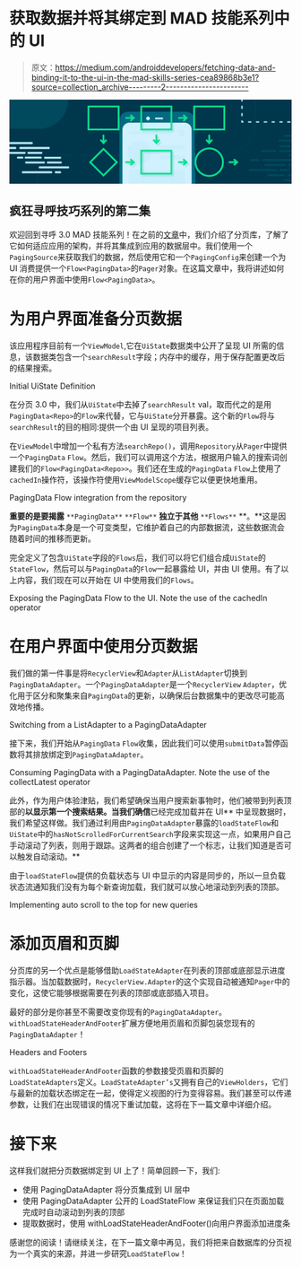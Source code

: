# 获取数据并将其绑定到 MAD 技能系列中的 UI

> 原文：<https://medium.com/androiddevelopers/fetching-data-and-binding-it-to-the-ui-in-the-mad-skills-series-cea89868b3e1?source=collection_archive---------2----------------------->

![](img/ec3aed893acac649e393e9ce71ba397f.png)

## 疯狂寻呼技巧系列的第二集

欢迎回到寻呼 3.0 MAD 技能系列！在之前的[文章](/androiddevelopers/introduction-to-paging-3-0-in-the-mad-skills-series-648f77231121)中，我们介绍了分页库，了解了它如何适应应用的架构，并将其集成到应用的数据层中。我们使用一个`PagingSource`来获取我们的数据，然后使用它和一个`PagingConfig`来创建一个为 UI 消费提供一个`Flow<PagingData>`的`Pager`对象。在这篇文章中，我将讲述如何在你的用户界面中使用`Flow<PagingData>`。

# 为用户界面准备分页数据

该应用程序目前有一个`ViewModel`,它在`UiState`数据类中公开了呈现 UI 所需的信息，该数据类包含一个`searchResult`字段；内存中的缓存，用于保存配置更改后的结果搜索。

Initial UiState Definition

在分页 3.0 中，我们从`UiState`中去掉了`searchResult` val，取而代之的是用`PagingData<Repo>`的`Flow`来代替，它与`UiState`分开暴露。这个新的`Flow`将与`searchResult`的目的相同:提供一个由 UI 呈现的项目列表。

在`ViewModel`中增加一个私有方法`searchRepo()`，调用`Repository`从`Pager`中提供一个`PagingData` `Flow`。然后，我们可以调用这个方法，根据用户输入的搜索词创建我们的`Flow<PagingData<Repo>>`。我们还在生成的`PagingData` `Flow`上使用了`cachedIn`操作符，该操作符使用`ViewModelScope`缓存它以便更快地重用。

PagingData Flow integration from the repository

**重要的是要揭露** `**PagingData**` `**Flow**` **独立于其他** `**Flows**` **。**这是因为`PagingData`本身是一个可变类型，它维护着自己的内部数据流，这些数据流会随着时间的推移而更新。

完全定义了包含`UiState`字段的`Flows`后，我们可以将它们组合成`UiState`的`StateFlow`，然后可以与`PagingData`的`Flow`一起暴露给 UI，并由 UI 使用。有了以上内容，我们现在可以开始在 UI 中使用我们的`Flows`。

Exposing the PagingData Flow to the UI. Note the use of the cachedIn operator

# 在用户界面中使用分页数据

我们做的第一件事是将`RecyclerView`和`Adapter`从`ListAdapter`切换到`PagingDataAdapter`。一个`PagingDataAdapter`是一个`RecyclerView` `Adapter`，优化用于区分和聚集来自`PagingData`的更新，以确保后台数据集中的更改尽可能高效地传播。

Switching from a ListAdapter to a PagingDataAdapter

接下来，我们开始从`PagingData` `Flow`收集，因此我们可以使用`submitData`暂停函数将其排放绑定到`PagingDataAdapter`。

Consuming PagingData with a PagingDataAdapter. Note the use of the collectLatest operator

此外，作为用户体验津贴，我们希望确保当用户搜索新事物时，他们被带到列表顶部的**以显示第一个搜索结果。当我们确信**已经完成加载并在 UI** 中呈现数据时，我们希望这样做。我们通过利用由`PagingDataAdapter`暴露的`loadStateFlow`和`UiState`中的`hasNotScrolledForCurrentSearch`字段来实现这一点，如果用户自己手动滚动了列表，则用于跟踪。这两者的组合创建了一个标志，让我们知道是否可以触发自动滚动。**

由于`loadStateFlow`提供的负载状态与 UI 中显示的内容是同步的，所以一旦负载状态流通知我们没有为每个新查询加载，我们就可以放心地滚动到列表的顶部。

Implementing auto scroll to the top for new queries

# 添加页眉和页脚

分页库的另一个优点是能够借助`LoadStateAdapter`在列表的顶部或底部显示进度指示器。当加载数据时，`RecyclerView.Adapter`的这个实现自动被通知`Pager`中的变化，这使它能够根据需要在列表的顶部或底部插入项目。

最好的部分是你甚至不需要改变你现有的`PagingDataAdapter`。`withLoadStateHeaderAndFooter`扩展方便地用页眉和页脚包装您现有的`PagingDataAdapter`！

Headers and Footers

`withLoadStateHeaderAndFooter`函数的参数接受页眉和页脚的`LoadStateAdapters`定义。`LoadStateAdapter’s`又拥有自己的`ViewHolders`，它们与最新的加载状态绑定在一起，使得定义视图的行为变得容易。我们甚至可以传递参数，让我们在出现错误的情况下重试加载，这将在下一篇文章中详细介绍。

# 接下来

这样我们就把分页数据绑定到 UI 上了！简单回顾一下，我们:

*   使用 PagingDataAdapter 将分页集成到 UI 层中
*   使用 PagingDataAdapter 公开的 LoadStateFlow 来保证我们只在页面加载完成时自动滚动到列表的顶部
*   提取数据时，使用 withLoadStateHeaderAndFooter()向用户界面添加进度条

感谢您的阅读！请继续关注，在下一篇文章中再见，我们将把来自数据库的分页视为一个真实的来源，并进一步研究`LoadStateFlow`！